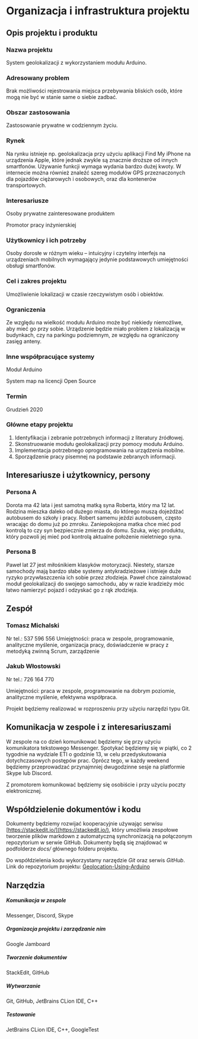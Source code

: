# Organizacja i infrastruktura projektu

## Opis projektu i produktu

### Nazwa projektu

System geolokalizacji z wykorzystaniem modułu Arduino.

### Adresowany problem

Brak możliwości rejestrowania miejsca przebywania bliskich osób, które mogą nie być w stanie same o siebie zadbać.

### Obszar zastosowania
Zastosowanie prywatne w codziennym życiu.
### Rynek
Na rynku istnieje np. geolokalizacja przy użyciu aplikacji Find My iPhone na urządzenia Apple, które jednak zwykle są znacznie droższe od innych smartfonów. Używanie funkcji wymaga wydania bardzo dużej kwoty. W internecie można również znaleźć szereg modułów GPS przeznaczonych dla pojazdów ciężarowych i osobowych, oraz dla kontenerów transportowych.
### Interesariusze

Osoby prywatne zainteresowane produktem

Promotor pracy inżynierskiej

### Użytkownicy i ich potrzeby

Osoby dorosłe w różnym wieku – intuicyjny i czytelny interfejs na urządzeniach mobilnych wymagający jedynie podstawowych umiejętności obsługi smartfonów.

### Cel i zakres projektu

Umożliwienie lokalizacji w czasie rzeczywistym osób i obiektów.

### Ograniczenia

Ze względu na wielkość modułu Arduino może być niekiedy niemożliwe, aby mieć go przy sobie.
Urządzenie będzie miało problem z lokalizacją w budynkach, czy na parkingu podziemnym, ze względu na ograniczony zasięg anteny.
### Inne współpracujące systemy

Moduł Arduino

System map na licencji Open Source

### Termin

Grudzień 2020

### Główne etapy projektu

1.  Identyfikacja i zebranie potrzebnych informacji z literatury źródłowej.
2.  Skonstruowanie modułu geolokalizacji przy pomocy modułu Arduino.
3.  Implementacja potrzebnego oprogramowania na urządzenia mobilne.
4.  Sporządzenie pracy pisemnej na podstawie zebranych informacji.
## Interesariusze i użytkownicy, persony

### Persona A

Dorota ma 42 lata i jest samotną matką syna Roberta, który ma 12 lat. Rodzina mieszka daleko od dużego miasta, do którego muszą dojeżdżać autobusem do szkoły i pracy. Robert samemu jeździ autobusem, często wracając do domu już po zmroku. Zaniepokojona matka chce mieć pod kontrolą to czy syn bezpiecznie zmierza do domu. Szuka, więc produktu, który pozwoli jej mieć pod kontrolą aktualne położenie nieletniego syna.

### Persona B

Paweł lat 27 jest miłośnikiem klasyków motoryzacji. Niestety, starsze samochody mają bardzo słabe systemy antykradzieżowe i istnieje duże ryzyko przywłaszczenia ich sobie przez złodzieja. Paweł chce zainstalować moduł geolokalizacji do swojego samochodu, aby w razie kradzieży móc łatwo namierzyć pojazd i odzyskać go z rąk złodzieja.

## Zespół

### Tomasz Michalski
Nr tel.: 537 596 556
Umiejętności: praca w zespole, programowanie, analityczne myślenie, organizacja pracy, doświadczenie w pracy z metodyką zwinną Scrum, zarządzenie

### Jakub Włostowski

Nr tel.: 726 164 770

Umiejętności: praca w zespole, programowanie na dobrym poziomie, analityczne myślenie, efektywna współpraca.

Projekt będziemy realizować w rozproszeniu przy użyciu narzędzi typu Git.

## Komunikacja w zespole i z interesariuszami

W zespole na co dzień komunikować będziemy się przy użyciu komunikatora tekstowego Messenger. Spotykać będziemy się w piątki, co 2 tygodnie na wydziale ETI o godzinie 13, w celu przedyskutowania dotychczasowych postępów prac. Oprócz tego, w każdy weekend będziemy przeprowadzać przynajmniej dwugodzinne sesje na platformie Skype lub Discord.

Z promotorem komunikować będziemy się osobiście i  przy użyciu poczty elektronicznej.

## Współdzielenie dokumentów i kodu
Dokumenty będziemy rozwijać kooperacyjnie używając serwisu [https://stackedit.io/](https://stackedit.io/), który umożliwia zespołowe tworzenie plików markdown z automatyczną synchronizacją na połączonym repozytorium w serwie GitHub. Dokumenty będą się znajdować w podfolderze *docs/* głównego folderu projektu.

Do współdzielenia kodu wykorzystamy narzędzie *Git* oraz serwis *GitHub*. 
Link do repozytorium projektu: [Geolocation-Using-Arduino](https://github.com/TomaszMich/Geolocation-Using-Arduino)

## Narzędzia
##### Komunikacja w zespole
Messenger, Discord, Skype
##### Organizacja projektu i zarządzanie nim
Google Jamboard
##### Tworzenie dokumentów
StackEdit, GitHub
##### Wytwarzanie
Git, GitHub, JetBrains CLion IDE, C++
##### Testowanie
JetBrains CLion IDE, C++, GoogleTest
<!--stackedit_data:
eyJoaXN0b3J5IjpbLTU0MjA0MzgyLDEwNzAxOTg0MDIsLTk0Nj
YxMTU5MiwtNzc1Mjc4OTU0LC0xNjQxMzk5NTg3LDU1NDQxMjQ4
OSwxMjgxODU2ODQ5LC0xNDYyMzcxMDIxLC0xNTYwMjMyMTYsLT
E4NjIwMTcwMDZdfQ==
-->